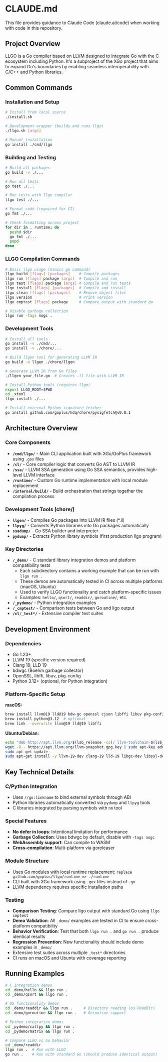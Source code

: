 # CLAUDE.md

This file provides guidance to Claude Code (claude.ai/code) when working with code in this repository.

## Project Overview

LLGO is a Go compiler based on LLVM designed to integrate Go with the C ecosystem including Python. It's a subproject of the XGo project that aims to expand Go's boundaries by enabling seamless interoperability with C/C++ and Python libraries.

## Common Commands

### Installation and Setup
```bash
# Install from local source
./install.sh

# Development wrapper (builds and runs llgo)
./llgo.sh [args]

# Manual installation
go install ./cmd/llgo
```

### Building and Testing
```bash
# Build all packages
go build -v ./...

# Run all tests
go test ./...

# Run tests with llgo compiler
llgo test ./...

# Format code (required for CI)
go fmt ./...

# Check formatting across project
for dir in . runtime; do
  pushd $dir
  go fmt ./...
  popd
done
```

### LLGO Compilation Commands
```bash
# Basic llgo usage (mimics go command)
llgo build [flags] [packages]    # Compile packages
llgo run [flags] package [args]  # Compile and run
llgo test [flags] package [args] # Compile and run tests
llgo install [flags] [packages]  # Compile and install
llgo clean [flags] [packages]    # Remove object files
llgo version                     # Print version
llgo cmptest [flags] package     # Compare output with standard go

# Disable garbage collection
llgo run -tags nogc .
```

### Development Tools
```bash
# Install all tools
go install -v ./cmd/...
go install -v ./chore/...

# Build llgen tool for generating LLVM IR
go build -o llgen ./chore/llgen

# Generate LLVM IR from Go files
./llgen your_file.go  # Creates .ll file with LLVM IR

# Install Python tools (requires llgo)
export LLGO_ROOT=$PWD
cd _xtool
llgo install ./...

# Install external Python signature fetcher
go install github.com/goplus/hdq/chore/pysigfetch@v0.8.1
```

## Architecture Overview

### Core Components

- **`/cmd/llgo/`** - Main CLI application built with XGo/GoPlus framework using `.gox` files
- **`/cl/`** - Core compiler logic that converts Go AST to LLVM IR
- **`/ssa/`** - LLVM SSA generation using Go SSA semantics, provides high-level LLVM interface
- **`/runtime/`** - Custom Go runtime implementation with local module replacement
- **`/internal/build/`** - Build orchestration that strings together the compilation process

### Development Tools (chore/)

- **`llgen/`** - Compiles Go packages into LLVM IR files (*.ll)
- **`llpyg/`** - Converts Python libraries into Go packages automatically
- **`ssadump/`** - Go SSA builder and interpreter
- **`pydump/`** - Extracts Python library symbols (first production llgo program)

### Key Directories

- **`/_demo/`** - C standard library integration demos and platform compatibility tests
  - Each subdirectory contains a working example that can be run with `llgo run .`
  - These demos are automatically tested in CI across multiple platforms (macOS, Ubuntu)
  - Used to verify LLGO functionality and catch platform-specific issues
  - Examples: `hello/`, `qsort/`, `readdir/`, `goroutine/`, etc.
- **`/_pydemo/`** - Python integration examples  
- **`/_cmptest/`** - Comparison tests between Go and llgo output
- **`/cl/_test*/`** - Extensive compiler test suites

## Development Environment

### Dependencies
- Go 1.23+
- LLVM 19 (specific version required)
- Clang 19, LLD 19
- bdwgc (Boehm garbage collector)
- OpenSSL, libffi, libuv, pkg-config
- Python 3.12+ (optional, for Python integration)

### Platform-Specific Setup

**macOS:**
```bash
brew install llvm@19 lld@19 bdw-gc openssl cjson libffi libuv pkg-config
brew install python@3.12  # optional
brew link --overwrite llvm@19 lld@19 libffi
```

**Ubuntu/Debian:**
```bash
echo "deb http://apt.llvm.org/$(lsb_release -cs)/ llvm-toolchain-$(lsb_release -cs)-19 main" | sudo tee /etc/apt/sources.list.d/llvm.list
wget -O - https://apt.llvm.org/llvm-snapshot.gpg.key | sudo apt-key add -
sudo apt-get update
sudo apt-get install -y llvm-19-dev clang-19 lld-19 libgc-dev libssl-dev zlib1g-dev libcjson-dev libuv1-dev
```

## Key Technical Details

### C/Python Integration
- Uses `//go:linkname` to bind external symbols through ABI
- Python libraries automatically converted via `pydump` and `llpyg` tools
- C libraries integrated by parsing symbols with `nm` tool

### Special Features
- **No defer in loops**: Intentional limitation for performance
- **Garbage Collection**: Uses bdwgc by default, disable with `-tags nogc`
- **WebAssembly support**: Can compile to WASM
- **Cross-compilation**: Multi-platform via goreleaser

### Module Structure
- Uses Go modules with local runtime replacement: `replace github.com/goplus/llgo/runtime => ./runtime`
- CLI built with XGo framework using `.gox` files instead of `.go`
- LLVM dependency requires specific installation paths

### Testing
- **Comparison Testing**: Compare llgo output with standard Go using `llgo cmptest`
- **Demo Validation**: All `_demo/` examples are tested in CI to ensure cross-platform compatibility
- **Behavior Verification**: Test that both `llgo run .` and `go run .` produce identical results
- **Regression Prevention**: New functionality should include demo examples in `_demo/`
- Extensive test suites across multiple `_test*` directories
- CI runs on macOS and Ubuntu with coverage reporting

## Running Examples

```bash
# C integration demos
cd _demo/hello && llgo run .
cd _demo/qsort && llgo run .

# OS functionality demos
cd _demo/readdir && llgo run .     # Directory reading (os.ReadDir)
cd _demo/goroutine && llgo run .   # Goroutine support

# Python integration demos  
cd _pydemo/callpy && llgo run .
cd _pydemo/matrix && llgo run .

# Compare LLGO vs Go behavior
cd _demo/readdir
llgo run .  # Run with LLGO
go run .    # Run with standard Go (should produce identical output)
```